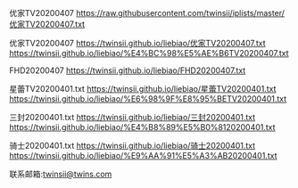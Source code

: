 优家TV20200407
https://raw.githubusercontent.com/twinsii/iplists/master/优家TV20200407.txt


优家TV20200407
https://twinsii.github.io/liebiao/优家TV20200407.txt
https://twinsii.github.io/liebiao/%E4%BC%98%E5%AE%B6TV20200407.txt


FHD20200407
https://twinsii.github.io/liebiao/FHD20200407.txt

星蕾TV20200401.txt
https://twinsii.github.io/liebiao/星蕾TV20200401.txt
https://twinsii.github.io/liebiao/%E6%98%9F%E8%95%BETV20200401.txt


三封20200401.txt
https://twinsii.github.io/liebiao/三封20200401.txt
https://twinsii.github.io/liebiao/%E4%B8%89%E5%B0%8120200401.txt

骑士20200401.txt
https://twinsii.github.io/liebiao/骑士20200401.txt
https://twinsii.github.io/liebiao/%E9%AA%91%E5%A3%AB20200401.txt



联系邮箱:twinsii@twins.com
